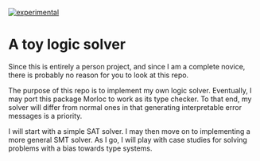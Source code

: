 [![experimental](http://badges.github.io/stability-badges/dist/experimental.svg)](http://github.com/badges/stability-badges)

# A toy logic solver

Since this is entirely a person project, and since I am a complete novice,
there is probably no reason for you to look at this repo.

The purpose of this repo is to implement my own logic solver. Eventually, I may
port this package Morloc to work as its type checker. To that end, my solver
will differ from normal ones in that generating interpretable error messages is
a priority.

I will start with a simple SAT solver. I may then move on to implementing
a more general SMT solver. As I go, I will play with case studies for solving
problems with a bias towards type systems.
